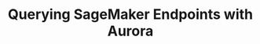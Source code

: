 ---
title: "Querying SageMaker Endpoints with Aurora"
chapter: true
weight: 3
description: We will start by setting up your AWS account to develop robot applications with AWS RoboMaker. 
---